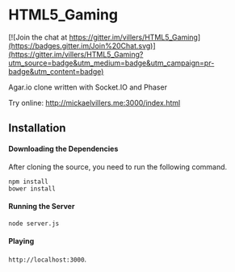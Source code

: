 # HTML5_Gaming
[![Join the chat at https://gitter.im/villers/HTML5_Gaming](https://badges.gitter.im/Join%20Chat.svg)](https://gitter.im/villers/HTML5_Gaming?utm_source=badge&utm_medium=badge&utm_campaign=pr-badge&utm_content=badge)

Agar.io clone written with Socket.IO and Phaser

Try online: http://mickaelvillers.me:3000/index.html

## Installation
#### Downloading the Dependencies
After cloning the source, you need to run the following command.

```
npm install
bower install
```

#### Running the Server
```
node server.js
```

#### Playing
`http://localhost:3000`.
